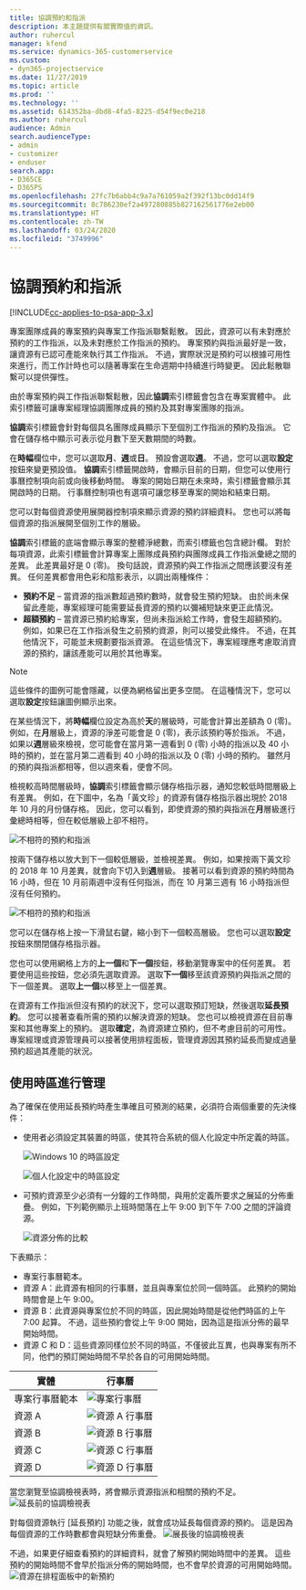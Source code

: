 ```yaml
---
title: 協調預約和指派
description: 本主題提供有關實際值的資訊。
author: ruhercul
manager: kfend
ms.service: dynamics-365-customerservice
ms.custom:
- dyn365-projectservice
ms.date: 11/27/2019
ms.topic: article
ms.prod: ''
ms.technology: ''
ms.assetid: 614352ba-dbd8-4fa5-8225-d54f9ec0e218
ms.author: ruhercul
audience: Admin
search.audienceType:
- admin
- customizer
- enduser
search.app:
- D365CE
- D365PS
ms.openlocfilehash: 27fc7b6abb4c9a7a761059a2f392f13bc0dd14f9
ms.sourcegitcommit: 8c786230ef2a497280885b827162561776e2eb00
ms.translationtype: HT
ms.contentlocale: zh-TW
ms.lasthandoff: 03/24/2020
ms.locfileid: "3749996"
---
```

# <a name="reconcile-bookings-and-assignments"></a>協調預約和指派

[!INCLUDE[cc-applies-to-psa-app-3.x](../includes/cc-applies-to-psa-app-3x.md)]

專案團隊成員的專案預約與專案工作指派聯繫鬆散。 因此，資源可以有未對應於預約的工作指派，以及未對應於工作指派的預約。 專案預約與指派最好是一致，讓資源有已認可產能來執行其工作指派。 不過，實際狀況是預約可以根據可用性來進行，而工作計時也可以隨著專案在生命週期中持續進行時變更。 因此鬆散聯繫可以提供彈性。

由於專案預約與工作指派聯繫鬆散，因此**協調**索引標籤會包含在專案實體中。 此索引標籤可讓專案經理協調團隊成員的預約及其對專案團隊的指派。

**協調**索引標籤會針對每個具名團隊成員顯示下至個別工作指派的預約及指派。 它會在儲存格中顯示可表示從月數下至天數期間的時數。

在**時幅**欄位中，您可以選取**月**、**週**或**日**。 預設會選取**週**。 不過，您可以選取**設定**按鈕來變更預設值。 **協調**索引標籤開啟時，會顯示目前的日期，但您可以使用行事曆控制項向前或向後移動時間。 專案的開始日期在未來時，索引標籤會顯示其開啟時的日期。 行事曆控制項也有選項可讓您移至專案的開始和結束日期。

您可以對每個資源使用展開器控制項來顯示資源的預約詳細資料。 您也可以將每個資源的指派展開至個別工作的層級。

**協調**索引標籤的底端會顯示專案的整體淨總數，而索引標籤也包含總計欄。 對於每項資源，此索引標籤會計算專案上團隊成員預約與團隊成員工作指派彙總之間的差異。 此差異最好是 0 (零)。 換句話說，資源預約與工作指派之間應該要沒有差異。 任何差異都會用色彩和陰影表示，以調出兩種條件：

- **預約不足** – 當資源的指派數超過預約數時，就會發生預約短缺。 由於尚未保留此產能，專案經理可能需要延長資源的預約以彌補短缺來更正此情況。
- **超額預約** – 當資源已預約給專案，但尚未指派給工作時，會發生超額預約。 例如，如果已在工作指派發生之前預約資源，則可以接受此條件。 不過，在其他情況下，可能並未規劃要指派資源。 在這些情況下，專案經理應考慮取消資源的預約，讓該產能可以用於其他專案。

> [!NOTE]
> 這些條件的圖例可能會隱藏，以便為網格留出更多空間。 在這種情況下，您可以選取**設定**按鈕讓圖例顯示出來。

在某些情況下，將**時幅**欄位設定為高於**天**的層級時，可能會計算出差額為 0 (零)。 例如，在**月**層級上，資源的淨差可能會是 0 (零)，表示該預約等於指派。 不過，如果以**週**層級來檢視，您可能會在當月第一週看到 0 (零) 小時的指派以及 40 小時的預約，並在當月第二週看到 40 小時的指派以及 0 (零) 小時的預約。 雖然月的預約與指派都相等，但以週來看，便會不同。

檢視較高時間層級時，**協調**索引標籤會顯示儲存格指示器，通知您較低時間層級上有差異。 例如，在下圖中，名為「黃文珍」的資源有儲存格指示器出現於 2018 年 10 月的月份儲存格。 因此，您可以看到，即使資源的預約與指派在**月**層級進行彙總時相等，但在較低層級上卻不相符。

![不相符的預約和指派](media/reconcile-assignments-01.JPG)

按兩下儲存格以放大到下一個較低層級，並檢視差異。 例如，如果按兩下黃文珍的 2018 年 10 月差異，就會向下切入到**週**層級。 接著可以看到資源的預約時間為 16 小時，但在 10 月前兩週中沒有任何指派，而在 10 月第三週有 16 小時指派但沒有任何預約。

![不相符的預約和指派](media/reconcile-assignments-02.JPG)

您可以在儲存格上按一下滑鼠右鍵，縮小到下一個較高層級。 您也可以選取**設定**按鈕來關閉儲存格指示器。 

您也可以使用網格上方的**上一個**和**下一個**按鈕，移動瀏覽專案中的任何差異。 若要使用這些按鈕，您必須先選取資源。 選取**下一個**移至該資源預約與指派之間的下一個差異。 選取**上一個**以移至上一個差異。

在資源有工作指派但沒有預約的狀況下，您可以選取預訂短缺，然後選取**延長預約**。 您可以接著查看所需的預約以解決資源的短缺。 您也可以檢視資源在目前專案和其他專案上的預約。 選取**確定**，為資源建立預約，但不考慮目前的可用性。 專案經理或資源管理員可以接著使用排程面板，管理資源因其預約延長而變成過量預約超過其產能的狀況。

## <a name="managing-with-time-zones"></a>使用時區進行管理
為了確保在使用延長預約時產生準確且可預測的結果，必須符合兩個重要的先決條件：  

- 使用者必須設定其裝置的時區，使其符合系統的個人化設定中所定義的時區。
 
  ![Windows 10 的時區設定](media/reconcile-assignments-03.png)

  ![個人化設定中的時區設定](media/reconcile-assignments-04.png)
 
- 可預約資源至少必須有一分鐘的工作時間，與用於定義所要求之展延的分佈重疊。 例如，下列範例顯示上班時間落在上午 9:00 到下午 7:00 之間的評論資源。 

  ![資源分佈的比較](media/reconcile-assignments-05.png)

下表顯示：

- 專案行事曆範本。
- 資源 A：此資源有相同的行事曆，並且與專案位於同一個時區。 此預約的開始時間會是上午 9:00。
- 資源 B：此資源與專案位於不同的時區，因此開始時間是從他們時區的上午 7:00 起算。 不過，這些預約會從上午 9:00 開始，因為這是指派分佈的最早開始時間。
- 資源 C 和 D：這些資源同樣位於不同的時區，不僅彼此互異，也與專案有所不同，他們的預訂開始時間不早於各自的可用開始時間。

|實體  |行事曆  |
|-|-|
|專案行事曆範本   | ![專案行事曆](media/reconcile-assignments-06.png) |
|資源 A  | ![資源 A 行事曆](media/reconcile-assignments-06.png) |
|資源 B  |  ![資源 B 行事曆](media/reconcile-assignments-07.png) |
|資源 C  |  ![資源 C 行事曆](media/reconcile-assignments-08.png) |
|資源 D  | ![資源 D 行事曆](media/reconcile-assignments-09.png)  |
 
當您瀏覽至協調檢視表時，將會顯示資源指派和相關的預約不足。
 ![延長前的協調檢視表](media/reconcile-assignments-10.png)

對每個資源執行 [延長預約] 功能之後，就會成功延長每個資源的預約。 這是因為每個資源的工作時數都會與短缺分佈重疊。
 ![展長後的協調檢視表](media/reconcile-assignments-11.png) 

不過，如果更仔細查看預約的詳細資料，就會了解預約開始時間中的差異。 這些預約的開始時間不會早於指派分佈的開始時間，也不會早於資源的可用開始時間。
 ![資源在排程面板中的新預約](media/reconcile-assignments-12.png)
